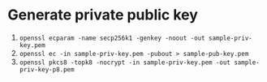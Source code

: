 # Generate private public key
1. `openssl ecparam -name secp256k1 -genkey -noout -out sample-priv-key.pem`
2. `openssl ec -in sample-priv-key.pem -pubout > sample-pub-key.pem`
3. `openssl pkcs8 -topk8 -nocrypt -in sample-priv-key.pem -out sample-priv-key-p8.pem`
